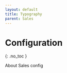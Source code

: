 ```yaml
---
layout: default
title: Typography
parent: Sales
---
```


# Configuration
{: .no_toc }



About Sales config
